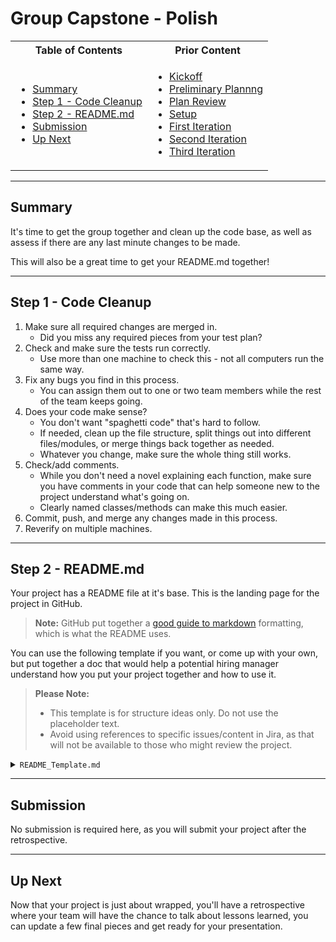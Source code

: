 # Group Capstone - Polish

<table>
<tr>
<th> Table of Contents </th>
<th> Prior Content </th>
</tr>
<tr>
<td markdown="1">

- [Summary](#summary)
- [Step 1 - Code Cleanup](#step-1---code-cleanup)
- [Step 2 - README.md](#step-2---readmemd)
- [Submission](#submission)
- [Up Next](#up-next)

</td>
<td markdown="1">

- <a target="\_blank" href="../2.11/project2.01.html">Kickoff</a>
- <a target="\_blank" href="../2.11/project2.02.html">Preliminary Plannng</a>
- <a target="\_blank" href="../2.12/project2.03.html">Plan Review</a>
- <a target="\_blank" href="../2.12/project2.04.html">Setup</a>
- <a target="\_blank" href="../2.12/project2.05.html">First Iteration</a>
- <a target="\_blank" href="../2.13/project2.06.html">Second Iteration</a>
- <a target="\_blank" href="../2.14/project2.07.html">Third Iteration</a>

</td>
</tr>
</table>

---

## Summary

It's time to get the group together and clean up the code base, as well as
assess if there are any last minute changes to be made.

This will also be a great time to get your README.md together!

---

## Step 1 - Code Cleanup

1. Make sure all required changes are merged in.
   - Did you miss any required pieces from your test plan?
1. Check and make sure the tests run correctly.
   - Use more than one machine to check this - not all computers run the same
     way.
1. Fix any bugs you find in this process.
   - You can assign them out to one or two team members while the rest of the
     team keeps going.
1. Does your code make sense?
   - You don't want "spaghetti code" that's hard to follow.
   - If needed, clean up the file structure, split things out into different
     files/modules, or merge things back together as needed.
   - Whatever you change, make sure the whole thing still works.
1. Check/add comments.
   - While you don't need a novel explaining each function, make sure you have
     comments in your code that can help someone new to the project understand
     what's going on.
   - Clearly named classes/methods can make this much easier.
1. Commit, push, and merge any changes made in this process.
1. Reverify on multiple machines.

---

## Step 2 - README.md

Your project has a README file at it's base. This is the landing page for the
project in GitHub.

> **Note:** GitHub put together a
> <a href="https://guides.github.com/features/mastering-markdown/" target="\_blank">good
> guide to markdown</a> formatting, which is what the README uses.

You can use the following template if you want, or come up with your own, but
put together a doc that would help a potential hiring manager understand how you
put your project together and how to use it.

> **Please Note:**
>
> - This template is for structure ideas only. Do not use the placeholder text.
> - Avoid using references to specific issues/content in Jira, as that will not
>   be available to those who might review the project.

<details markdown="1"><summary><code>README_Template.md</code></summary>

```markdown
# My Project

- [Summary](#summary)
- [Setup](#setup)
- [Running Tests](#running-tests)
- [What Do We Test](#what-do-we-test)
- [How Do We Test](#how-do-we-test)
  - [Page Objects](#page-objects)
  - [Data Files](#data-files)

## Summary

This project was put together to test some application. It uses Jest as a test
runner, and Selenium Webdriver to hook into the browser.

## Setup

This is how to set up my project.

1. clone it!
1. `npm i`

## Running Tests

To run all the tests, use the command: `npm test`

To run a specific test, use the command: `npx jest test_name`

## What Do We Test

The functionality we test is like this...

## How Do We Test

We organized our tests using this structure...

### Page Objects

We made page objects for these pages because...

- page 1
  - More info...
- page 2
- page 3

### Data Files

Iteration is key to test some specific functionality, so we created files for...
```

</details>

---

## Submission

No submission is required here, as you will submit your project after the
retrospective.

---

## Up Next

Now that your project is just about wrapped, you'll have a retrospective where
your team will have the chance to talk about lessons learned, you can update a
few final pieces and get ready for your presentation.
